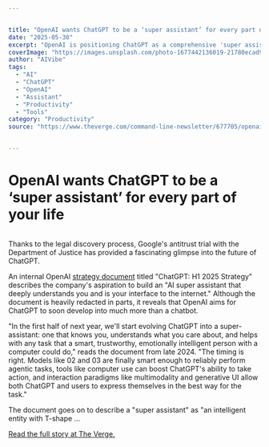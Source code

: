 ```yaml
---


title: "OpenAI wants ChatGPT to be a ‘super assistant’ for every part of your life"
date: "2025-05-30"
excerpt: "OpenAI is positioning ChatGPT as a comprehensive 'super assistant' designed to integrate seamlessly into every aspect of daily life, from work productivity to personal tasks."
coverImage: "https://images.unsplash.com/photo-1677442136019-21780ecad995?w=800&h=400&fit=crop&auto=format"
author: "AIVibe"
tags:
  - "AI"
  - "ChatGPT"
  - "OpenAI"
  - "Assistant"
  - "Productivity"
  - "Tools"
category: "Productivity"
source: "https://www.theverge.com/command-line-newsletter/677705/openai-chatgpt-super-assistant"


---
```


# OpenAI wants ChatGPT to be a ‘super assistant’ for every part of your life

<figure>

<img alt="" data-caption="" data-portal-copyright="" data-has-syndication-rights="1" src="https://platform.theverge.com/wp-content/uploads/sites/2/chorus/uploads/chorus_asset/file/25461999/STK155_OPEN_AI_CVirginia_A.jpg?quality=90&#038;strip=all&#038;crop=0,0,100,100" />
	<figcaption></figcaption>
</figure>
<p class="has-text-align-none">Thanks to the legal discovery process, Google's antitrust trial with the Department of Justice has provided a fascinating glimpse into the future of ChatGPT.</p>
<p class="has-text-align-none">An internal OpenAI <a href="https://www.justice.gov/atr/media/1397596/dl">strategy document</a> titled "ChatGPT: H1 2025 Strategy" describes the company's aspiration to build an "AI super assistant that deeply understands you and is your interface to the internet." Although the document is heavily redacted in parts, it reveals that OpenAI aims for ChatGPT to soon develop into much more than a chatbot. </p>
<p class="has-text-align-none">"In the first half of next year, we'll start evolving ChatGPT into a super-assistant: one that knows you, understands what you care about, and helps with any task that a smart, trustworthy, emotionally intelligent person with a computer could do," reads the document from late 2024. "The timing is right. Models like 02 and 03 are finally smart enough to reliably perform agentic tasks, tools like computer use can boost ChatGPT's ability to take action, and interaction paradigms like multimodality and generative UI allow both ChatGPT and users to express themselves in the best way for the task."</p>
<p class="has-text-align-none">The document goes on to describe a "super assistant" as "an intelligent entity with T-shape …</p>
<p><a href="https://www.theverge.com/command-line-newsletter/677705/openai-chatgpt-super-assistant">Read the full story at The Verge.</a></p>